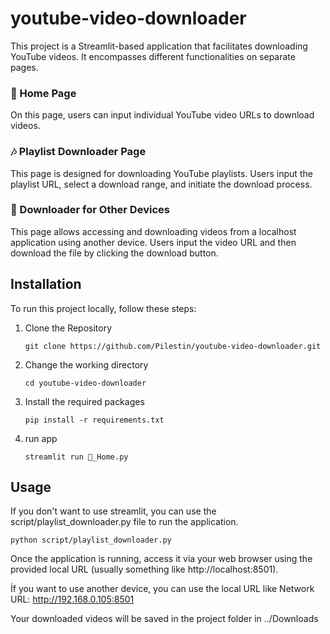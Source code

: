# youtube-video-downloader 


This project is a Streamlit-based application that facilitates downloading YouTube videos. It encompasses different functionalities on separate pages.

### 🎵 Home Page

On this page, users can input individual YouTube video URLs to download videos.

### 🎶 Playlist Downloader Page

This page is designed for downloading YouTube playlists. Users input the playlist URL, select a download range, and initiate the download process.

### 🔁 Downloader for Other Devices
This page allows accessing and downloading videos from a localhost application using another device. Users input the video URL and then download the file by clicking the download button.

## Installation

To run this project locally, follow these steps:
1. Clone the Repository 
    
   ``` git clone https://github.com/Pilestin/youtube-video-downloader.git ```
2. Change the working directory
   
   ``` cd youtube-video-downloader ```

3. Install the required packages

   ``` pip install -r requirements.txt ```

4. run app
   
    ``` streamlit run 🎵_Home.py ```

## Usage

If you don't want to use streamlit, you can use the script/playlist_downloader.py file to run the application.

``` python script/playlist_downloader.py  ```

Once the application is running, access it via your web browser using the provided local URL (usually something like http://localhost:8501).

İf you want to use another device, you can use the local URL like 
Network URL: http://192.168.0.105:8501

Your downloaded videos will be saved in the project folder in ../Downloads